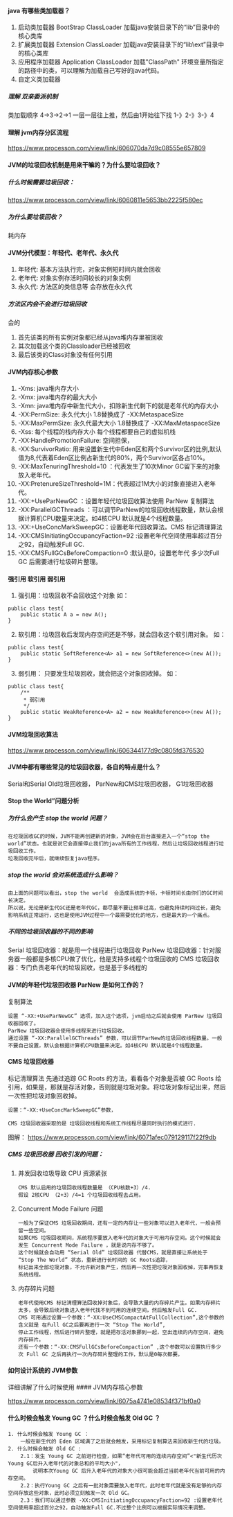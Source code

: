 #### java 有哪些类加载器？
1. 启动类加载器
    BootStrap ClassLoader
    加载java安装目录下的“lib”目录中的核心类库
2. 扩展类加载器
    Extension ClassLoader
    加载java安装目录下的“lib\ext”目录中的核心类库
3. 应用程序加载器
    Application ClassLoader
   加载"ClassPath" 环境变量所指定的路径中的类，可以理解为加载自己写好的java代码。
4. 自定义类加载器
   
##### 理解 双亲委派机制
类加载顺序 4->3->2->1 一层一层往上推，然后由1开始往下找 1-》2-》3-》4


#### 理解 jvm内存分区流程

https://www.processon.com/view/link/606070da7d9c08555e657809


#### JVM的垃圾回收机制是用来干嘛的？为什么要垃圾回收？
##### 什么时候需要垃圾回收：
https://www.processon.com/view/link/6060811e5653bb2225f580ec
##### 为什么要垃圾回收？
耗内存

#### JVM分代模型：年轻代、老年代、永久代

1. 年轻代: 基本方法执行完，对象实例短时间内就会回收
2. 老年代: 对象实例存活时间较长的对象实例
3. 永久代: 方法区的类信息等 会存放在永久代

##### 方法区内会不会进行垃圾回收
会的
1. 首先该类的所有实例对象都已经从java堆内存里被回收
2. 其次加载这个类的Classloader已经被回收
3. 最后该类的Class对象没有任何引用

#### JVM内存核心参数
1. -Xms: java堆内存大小
2. -Xmx: java堆内存的最大大小
3. -Xmn: java堆内存中新生代大小，扣除新生代剩下的就是老年代的内存大小
4. -XX:PermSize: 永久代大小 1.8替换成了 -XX:MetaspaceSize
5. -XX:MaxPermSize: 永久代最大大小 1.8替换成了 -XX:MaxMetaspaceSize
6. -Xss: 每个线程的栈内存大小 每个线程都要自己的虚拟机栈
7. -XX:HandlePromotionFailure: 空间担保，
8. -XX:SurvivorRatio: 用来设置新生代中Eden区和两个Survivor区的比例,默认值为8,代表着Eden区比例占新生代的80%，两个Survivor区各占10%。
9. -XX:MaxTenuringThreshold=10 ：代表发生了10次Minor GC留下来的对象放入老年代。
10. -XX:PretenureSizeThreshold=1M：代表超过1M大小的对象直接进入老年代。
11. -XX:+UseParNewGC ：设置年轻代垃圾回收算法使用 ParNew 复制算法
12. -XX:ParallelGCThreads ：可以调节ParNew的垃圾回收线程数量，默认会根据计算机CPU数量来决定。如4核CPU 默认就是4个线程数量。
13. -XX:+UseConcMarkSweepGC：设置老年代回收算法。CMS 标记清理算法
14. -XX:CMSInitiatingOccupancyFaction=92 :设置老年代空间使用率超过百分之92，自动触发Full GC.
15. -XX:CMSFullGCsBeforeCompaction=0 :默认是0，设置老年代 多少次Full GC 后需要进行垃圾碎片整理。


#### 强引用 软引用 弱引用

1. 强引用：垃圾回收不会回收这个对象
   如：
````
public class test{
    public static A a = new A();
}
````

2. 软引用：垃圾回收后发现内存空间还是不够，就会回收这个软引用对象。
   如：
   
````
public class test{
    public static SoftReference<A> a1 = new SoftReference<>(new A());
}
````
3. 弱引用： 只要发生垃圾回收，就会把这个对象回收掉。
    如：
````
public class test{
    /**
     * 弱引用
     */
    public static WeakReference<A> a2 = new WeakReference<>(new A());
}
````

#### JVM垃圾回收算法

https://www.processon.com/view/link/606344177d9c0805fd376530

#### JVM中都有哪些常见的垃圾回收器，各自的特点是什么？
Serial和Serial Old垃圾回收器，
ParNew和CMS垃圾回收器，
G1垃圾回收器

#### Stop the World”问题分析

##### 为什么会产生 stop the world 问题？
````
在垃圾回收GC的时候，JVM不能再创建新的对象，JVM会在后台直接进入一个“stop the world”状态。也就是说它会直接停止我们的java所有的工作线程，然后让垃圾回收线程进行垃圾回收工作。
垃圾回收完毕后，就继续恢复java程序。
````
##### stop the world 会对系统造成什么影响？
````
由上面的问题可以看出，stop the world  会造成系统的卡顿，卡顿时间长由你们的GC时间长决定。
所以说，无论是新生代GC还是老年代GC，都尽量不要让频率过高，也避免持续时间过长，避免影响系统正常运行，这也是使用JVM过程中一个最需要优化的地方，也是最大的一个痛点。
````
##### 不同的垃圾回收器的不同的影响

Serial 垃圾回收器：就是用一个线程进行垃圾回收
ParNew 垃圾回收器：针对服务器一般都是多核CPU做了优化，他是支持多线程个垃圾回收的
CMS 垃圾回收器：专门负责老年代的垃圾回收，也是基于多线程的

#### JVM的年轻代垃圾回收器 ParNew 是如何工作的？
复制算法
````
设置 “-XX:+UseParNewGC” 选项，加入这个选项，jvm启动之后就会使用 ParNew 垃圾回收器回收了。
ParNew 垃圾回收器会使用多线程来进行垃圾回收。
通过设置 “-XX:ParallelGCThreads” 参数，可以调节ParNew的垃圾回收线程数量。一般不要自己设置，默认会根据计算机CPU数量来决定。如4核CPU 默认就是4个线程数量。
````

#### CMS 垃圾回收器
标记清理算法
先通过追踪 GC Roots 的方法，看看各个对象是否被 GC Roots 给引用，如果是，那就是存活对象，否则就是垃圾对象。将垃圾对象标记出来，然后一次性把垃圾对象回收掉。

````
设置：“-XX:+UseConcMarkSweepGC”参数，

CMS 垃圾回收器采取的是 垃圾回收线程和系统工作线程尽量同时执行的模式进行.
````
图解：
https://www.processon.com/view/link/6071afec079129117f22f9db

##### CMS 垃圾回收器 回收引发的问题：
1. 并发回收垃圾导致 CPU 资源紧张
   ````
   CMS 默认启用的垃圾回收线程数量是 （CPU核数+3）/4.
   假设 2核CPU （2+3）/4=1 个垃圾回收线程去占用。
   ````
2. Concurrent Mode Failure 问题
   ````
   一般为了保证CMS 垃圾回收期间，还有一定的内存让一些对象可以进入老年代，一般会预留一些空间。
   如果CMS 垃圾回收期间，系统程序要放入老年代的对象大于可用内存空间。这个时候就会发生 Concurrent Mode Failure ，就是说内存不够了。
   这个时候就会自动用 “Serial Old” 垃圾回收器 代替CMS，就是直接让系统处于 “Stop The World” 状态，重新进行长时间的 GC Roots追踪，
   标记出来全部垃圾对象，不允许新对象产生，然后再一次性把垃圾对象回收掉，完事再恢复系统线程。
   ````
3. 内存碎片问题
    ````
    老年代使用CMS 标记清理算法回收掉对象后，会导致大量的内存碎片产生。如果内存碎片太多，会导致后续对象进入老年代找不到可用的连续空间，然后触发Full GC.
    CMS 可用通过设置一个参数：“-XX:UseCMSCompactAtFullCollection”,这个参数的含义就是 在Full GC之后要再进行一次 “Stop The World”,
    停止工作线程，然后进行碎片整理，就是把存活对象挪到一起，空出连续的内存空间，避免内存碎片。
    还有一个参数：“-XX:CMSFullGCsBeforeCompaction” ,这个参数可以设置执行多少次 Full GC 之后再执行一次内存碎片整理的工作，默认是0每次都要。
    
    ````

#### 如何设计系统的 JVM参数
详细讲解了什么时候使用 #### JVM内存核心参数

https://www.processon.com/view/link/6075a4741e08534f371bf0a0


#### 什么时候会触发 Young GC ？什么时候会触发 Old GC ？
````
1. 什么时候会触发 Young GC ：
    一般在新生代的 Eden 区域满了之后就会触发，采用标记复制算法来回收新生代的垃圾。
2. 什么时候会触发 Old GC :
    2.1：发生 Young GC 之前进行检查，如果“老年代可用的连续内存空间”<"新生代历次Young GC后升入老年代的对象总和的平均大小"，
        说明本次Young GC 后升入老年代的对象大小很可能会超过当前老年代当前可用的内存空间。
    2.2：执行Young GC 之后有一批对象需要放入老年代，此时老年代就是没有足够的内存空间存放这些对象，此时必须立刻触发一次 Old GC。
    2.3：我们可以通过参数 -XX:CMSInitiatingOccupancyFaction=92 :设置老年代空间使用率超过百分之92，自动触发Full GC.不过整个比例可以根据实际情况来调整。
    
````







